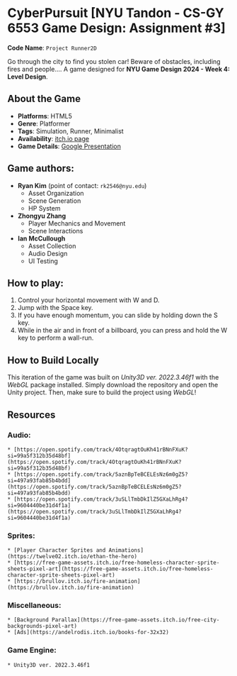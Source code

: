 # CyberPursuit [NYU Tandon - CS-GY 6553 Game Design: Assignment #3]

**Code Name**: `Project Runner2D`

Go through the city to find you stolen car! Beware of obstacles, including fires and people.... A game designed for **NYU Game Design 2024 - Week 4: Level Design**.

## About the Game

* **Platforms**: HTML5
* **Genre**: Platformer
* **Tags**: Simulation, Runner, Minimalist
* **Availability**: [itch.io page](https://iam331.itch.io/cyber-pursuit)
* **Game Details**: [Google Presentation](https://docs.google.com/presentation/d/11Kr5U6psDm8jFk5SQaLNlMFwPmC6XV6F3h166crPvuM/edit?usp=sharing)

## Game authors:

* **Ryan Kim** (point of contact: `rk2546@nyu.edu`)
    * Asset Organization
    * Scene Generation
    * HP System
* **Zhongyu Zhang**
    * Player Mechanics and Movement
    * Scene Interactions
* **Ian McCullough**
    * Asset Collection
    * Audio Design
    * UI Testing

## How to play:

1. Control your horizontal movement with W and D. 
2. Jump with the Space key.
3. If you have enough momentum, you can slide by holding down the S key.
4. While in the air and in front of a billboard, you can press and hold the W key to perform a wall-run.

## How to Build Locally

This iteration of the game was built on _Unity3D ver. 2022.3.46f1_ with the _WebGL_ package installed. Simply download the repository and open the Unity project. Then, make sure to build the project using _WebGL_!

## Resources

### Audio:
    * [https://open.spotify.com/track/4OtqragtOuKh41rBNnFXuK?si=99a5f312b35d48bf](https://open.spotify.com/track/4OtqragtOuKh41rBNnFXuK?si=99a5f312b35d48bf)
    * [https://open.spotify.com/track/5aznBpTeBCELEsNz6m0gZ5?si=497a93fab85b4bdd](https://open.spotify.com/track/5aznBpTeBCELEsNz6m0gZ5?si=497a93fab85b4bdd)
    * [https://open.spotify.com/track/3uSLlTmbDkIlZ5GXaLhRg4?si=9604440be31d4f1a](https://open.spotify.com/track/3uSLlTmbDkIlZ5GXaLhRg4?si=9604440be31d4f1a)
 
### Sprites:
    * [Player Character Sprites and Animations](https://twelve02.itch.io/ethan-the-hero)
    * [https://free-game-assets.itch.io/free-homeless-character-sprite-sheets-pixel-art](https://free-game-assets.itch.io/free-homeless-character-sprite-sheets-pixel-art)
    * [https://brullov.itch.io/fire-animation](https://brullov.itch.io/fire-animation)

### Miscellaneous:
    * [Background Parallax](https://free-game-assets.itch.io/free-city-backgrounds-pixel-art)
    * [Ads](https://andelrodis.itch.io/books-for-32x32)

### Game Engine: 
    * Unity3D ver. 2022.3.46f1